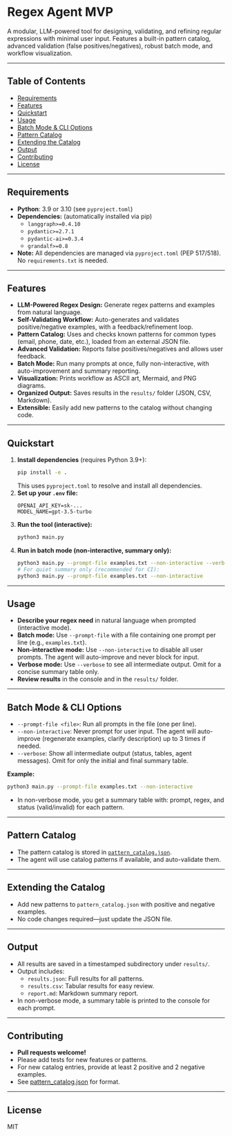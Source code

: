 # Regex Agent MVP

A modular, LLM-powered tool for designing, validating, and refining regular expressions with minimal user input. Features a built-in pattern catalog, advanced validation (false positives/negatives), robust batch mode, and workflow visualization.

---

## Table of Contents
- [Requirements](#requirements)
- [Features](#features)
- [Quickstart](#quickstart)
- [Usage](#usage)
- [Batch Mode & CLI Options](#batch-mode--cli-options)
- [Pattern Catalog](#pattern-catalog)
- [Extending the Catalog](#extending-the-catalog)
- [Output](#output)
- [Contributing](#contributing)
- [License](#license)

---

## Requirements
- **Python**: 3.9 or 3.10 (see `pyproject.toml`)
- **Dependencies:** (automatically installed via pip)
  - `langgraph>=0.4.10`
  - `pydantic>=2.7.1`
  - `pydantic-ai>=0.3.4`
  - `grandalf>=0.8`
- **Note:** All dependencies are managed via `pyproject.toml` (PEP 517/518). No `requirements.txt` is needed.

---

## Features
- **LLM-Powered Regex Design:** Generate regex patterns and examples from natural language.
- **Self-Validating Workflow:** Auto-generates and validates positive/negative examples, with a feedback/refinement loop.
- **Pattern Catalog:** Uses and checks known patterns for common types (email, phone, date, etc.), loaded from an external JSON file.
- **Advanced Validation:** Reports false positives/negatives and allows user feedback.
- **Batch Mode:** Run many prompts at once, fully non-interactive, with auto-improvement and summary reporting.
- **Visualization:** Prints workflow as ASCII art, Mermaid, and PNG diagrams.
- **Organized Output:** Saves results in the `results/` folder (JSON, CSV, Markdown).
- **Extensible:** Easily add new patterns to the catalog without changing code.

---

## Quickstart
1. **Install dependencies** (requires Python 3.9+):
   ```bash
   pip install -e .
   ```
   This uses `pyproject.toml` to resolve and install all dependencies.
2. **Set up your `.env` file:**
   ```env
   OPENAI_API_KEY=sk-...
   MODEL_NAME=gpt-3.5-turbo
   ```
3. **Run the tool (interactive):**
   ```bash
   python3 main.py
   ```
4. **Run in batch mode (non-interactive, summary only):**
   ```bash
   python3 main.py --prompt-file examples.txt --non-interactive --verbose
   # For quiet summary only (recommended for CI):
   python3 main.py --prompt-file examples.txt --non-interactive
   ```

---

## Usage
- **Describe your regex need** in natural language when prompted (interactive mode).
- **Batch mode:** Use `--prompt-file` with a file containing one prompt per line (e.g., `examples.txt`).
- **Non-interactive mode:** Use `--non-interactive` to disable all user prompts. The agent will auto-improve and never block for input.
- **Verbose mode:** Use `--verbose` to see all intermediate output. Omit for a concise summary table only.
- **Review results** in the console and in the `results/` folder.

---

## Batch Mode & CLI Options
- `--prompt-file <file>`: Run all prompts in the file (one per line).
- `--non-interactive`: Never prompt for user input. The agent will auto-improve (regenerate examples, clarify description) up to 3 times if needed.
- `--verbose`: Show all intermediate output (status, tables, agent messages). Omit for only the initial and final summary table.

**Example:**
```bash
python3 main.py --prompt-file examples.txt --non-interactive
```
- In non-verbose mode, you get a summary table with: prompt, regex, and status (valid/invalid) for each pattern.

---

## Pattern Catalog
- The pattern catalog is stored in [`pattern_catalog.json`](pattern_catalog.json).
- The agent will use catalog patterns if available, and auto-validate them.

---

## Extending the Catalog
- Add new patterns to `pattern_catalog.json` with positive and negative examples.
- No code changes required—just update the JSON file.

---

## Output
- All results are saved in a timestamped subdirectory under `results/`.
- Output includes:
  - `results.json`: Full results for all patterns.
  - `results.csv`: Tabular results for easy review.
  - `report.md`: Markdown summary report.
- In non-verbose mode, a summary table is printed to the console for each prompt.

---


## Contributing
- **Pull requests welcome!**
- Please add tests for new features or patterns.
- For new catalog entries, provide at least 2 positive and 2 negative examples.
- See [pattern_catalog.json](pattern_catalog.json) for format.

---

## License
MIT
